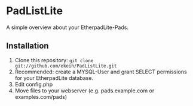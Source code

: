 PadListLite
===========

A simple overview about your EtherpadLite-Pads.

## Installation

1. Clone this repository: `git clone git://github.com/ekeih/PadListLite.git`
2. Recommended: create a MYSQL-User and grant SELECT permissions for your EtherpadLite database.
3. Edit config.php
4. Move files to your webserver (e.g. pads.example.com or examples.com/pads)
